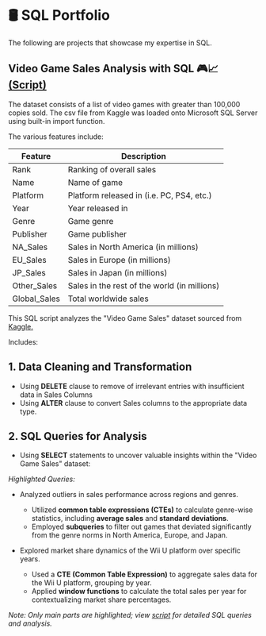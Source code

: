 # 🛢️ SQL Portfolio
The following are projects that showcase my expertise in SQL.

## Video Game Sales Analysis with SQL 🎮📈 [(Script)](https://github.com/luisintalan/SQL-portfolio/blob/main/VG%20Sales.sql)

The dataset consists of a list of video games with greater than 100,000 copies sold. The csv file from Kaggle was loaded onto Microsoft SQL Server using built-in import function.

The various features include:

| **Feature** | **Description** |
|---|---|
| Rank  | Ranking of overall sales |
| Name | Name of game  |
| Platform | Platform released in (i.e. PC, PS4, etc.) |
| Year | Year released in |
| Genre | Game genre |
| Publisher | Game publisher |
| NA_Sales | Sales in North America (in millions) |
| EU_Sales | Sales in Europe (in millions) |
| JP_Sales | Sales in Japan (in millions) |
| Other_Sales | Sales in the rest of the world (in millions) |
| Global_Sales | Total worldwide sales |

This SQL script analyzes the "Video Game Sales" dataset sourced from [Kaggle.](www.kaggle.com/datasets/gregorut/videogamesales)

Includes:

## **1. Data Cleaning and Transformation**
* Using **DELETE** clause to remove of irrelevant entries with insufficient data in Sales Columns
* Using **ALTER** clause to convert Sales columns to the appropriate data type.

## **2. SQL Queries for Analysis**
* Using **SELECT** statements to uncover valuable insights within the "Video Game Sales" dataset:

*Highlighted Queries:*
* Analyzed outliers in sales performance across regions and genres.

  * Utilized **common table expressions (CTEs)** to calculate genre-wise statistics, including **average sales** and **standard deviations**.
  * Employed **subqueries** to filter out games that deviated significantly from the genre norms in North America, Europe, and Japan.
 
* Explored market share dynamics of the Wii U platform over specific years.

  * Used a **CTE (Common Table Expression)** to aggregate sales data for the Wii U platform, grouping by year.
  * Applied **window functions** to calculate the total sales per year for contextualizing market share percentages.

*Note: Only main parts are highlighted; view [script](https://github.com/luisintalan/SQL-portfolio/blob/main/VG%20Sales.sql) for detailed SQL queries and analysis.*
